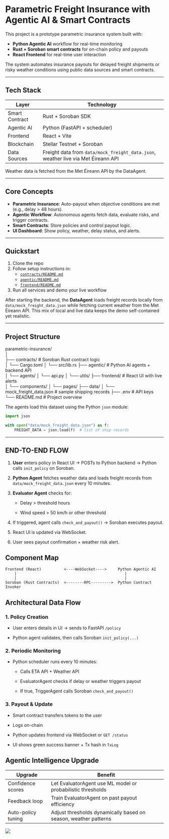 # Parametric Freight Insurance with Agentic AI & Smart Contracts

This project is a prototype parametric insurance system built with:

- **Python Agentic AI** workflow for real-time monitoring
- **Rust + Soroban smart contracts** for on-chain policy and payouts
- **React Frontend** for real-time user interaction

The system automates insurance payouts for delayed freight shipments or risky weather conditions using public data sources and smart contracts.

---

## Tech Stack

| Layer          | Technology                     |
| -------------- | ------------------------------ |
| Smart Contract | Rust + Soroban SDK             |
| Agentic AI     | Python (FastAPI + scheduler)   |
| Frontend       | React + Vite                   |
| Blockchain     | Stellar Testnet + Soroban      |
| Data Sources   | Freight data from `data/mock_freight_data.json`, weather live via Met Éireann API |

Weather data is fetched from the Met Éireann API by the DataAgent.

---

## Core Concepts

- **Parametric Insurance**: Auto-payout when objective conditions are met (e.g., delay > 48 hours).
- **Agentic Workflow**: Autonomous agents fetch data, evaluate risks, and trigger contracts.
- **Smart Contracts**: Store policies and control payout logic.
- **UI Dashboard**: Show policy, weather, delay status, and alerts.

---

## Quickstart

1. Clone the repo
2. Follow setup instructions in:
   - [`contracts/README.md`](contracts/README.md)
   - [`agentic/README.md`](agentic/README.md)
   - [`frontend/README.md`](frontend/README.md)
3. Run all services and demo your live workflow

After starting the backend, the **DataAgent** loads freight records locally from
`data/mock_freight_data.json` while fetching current weather from the Met
Éireann API. This mix of local and live data keeps the demo self-contained yet
realistic.

---

## Project Structure

parametric-insurance/  
│  
├── contracts/ # Soroban Rust contract logic  
│   └── Cargo.toml
│   └── src/lib.rs
├── agentic/ # Python AI agents + backend API  
│   └── agents/
│   └── api.py
│   └── utils/
├── frontend/ # React UI with live alerts  
│   └── components/
│   └── pages/
├── data/
│   └── mock_freight_data.json # sample shipping records
├── .env                  # API keys
└── README.md # Project overview

The agents load this dataset using the Python `json` module:

```python
import json

with open("data/mock_freight_data.json") as f:
    FREIGHT_DATA = json.load(f)  # list of ship records
```

---

## END-TO-END FLOW

1. **User** enters policy in React UI → POSTs to Python backend → Python calls `init_policy` on Soroban.

2. **Python Agent** fetches weather data and loads freight records from `data/mock_freight_data.json` every 10 minutes.

3. **Evaluator Agent** checks for:
   
   - Delay > threshold hours
   
   - Wind speed > 50 km/h or other threshold

4. If triggered, agent calls `check_and_payout()` → Soroban executes payout.

5. React UI is updated via WebSocket.

6. User sees payout confirmation + weather risk alert.

## Component Map

```
Frontend (React)          <----WebSocket---->     Python Agentic AI
    |                                                |
    |                                                |
Soroban (Rust Contracts)  <--------RPC--------->  Python Contract Invoker
```

## **Architectural Data Flow**

### 1. **Policy Creation**

- User enters details in UI → sends to FastAPI `/policy`

- Python agent validates, then calls Soroban `init_policy(...)`

### 2. **Periodic Monitoring**

- Python scheduler runs every 10 minutes:
  
  - Calls ETA API + Weather API
  
  - EvaluatorAgent checks if delay or weather triggers payout
  
  - If true, TriggerAgent calls Soroban `check_and_payout()`

### 3. **Payout & Update**

- Smart contract transfers tokens to the user

- Logs on-chain

- Python updates frontend via WebSocket or `GET /status`

- UI shows green success banner + Tx hash in `TxLog`

## Agentic Intelligence Upgrade

| Upgrade            | Benefit                                                         |
| ------------------ | --------------------------------------------------------------- |
| Confidence scores  | Let EvaluatorAgent use ML model or probabilistic thresholds     |
| Feedback loop      | Train EvaluatorAgent on past payout efficiency                  |
| Auto-policy tuning | Adjust thresholds dynamically based on season, weather patterns |

![](https://sdmntprukwest.oaiusercontent.com/files/00000000-15d4-6243-8b54-0002a6046aed/raw?se=2025-07-15T18%3A43%3A59Z&sp=r&sv=2024-08-04&sr=b&scid=cdbc55ae-5eae-5cda-a356-864e62b49930&skoid=eb780365-537d-4279-a878-cae64e33aa9c&sktid=a48cca56-e6da-484e-a814-9c849652bcb3&skt=2025-07-15T07%3A28%3A31Z&ske=2025-07-16T07%3A28%3A31Z&sks=b&skv=2024-08-04&sig=7PSXOzsoYLs8mbWVc9lc7kcl99/3CatDTour70R4/yc%3D)
